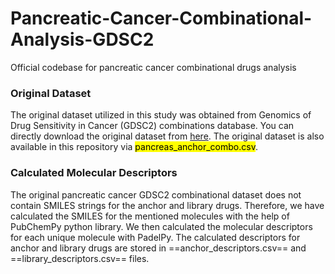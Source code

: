 # Pancreatic-Cancer-Combinational-Analysis-GDSC2
Official codebase for pancreatic cancer combinational drugs analysis
### Original Dataset
The original dataset utilized in this study was obtained from Genomics of Drug Sensitivity in Cancer (GDSC2) combinations database. You can directly download the original dataset from [here](https://gdsc-combinations.depmap.sanger.ac.uk/downloads/pancreas/anchor_combo/). The original dataset is also available in this repository via <mark>pancreas_anchor_combo.csv</mark>.
### Calculated Molecular Descriptors
The original pancreatic cancer GDSC2 combinational dataset does not contain SMILES strings for the anchor and library drugs. Therefore, we have calculated the SMILES for the mentioned molecules with the help of PubChemPy python library. We then calculated the molecular descriptors for each unique molecule with PadelPy. The calculated descriptors for anchor and library drugs are stored in ==anchor_descriptors.csv== and ==library_descriptors.csv== files.
